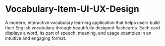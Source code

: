 # Vocabulary-Item-UI-UX-Design
A modern, interactive vocabulary learning application that helps users build their English vocabulary through beautifully designed flashcards. Each card displays a word, its part of speech, meaning, and usage examples in an intuitive and engaging format.

